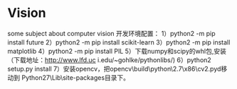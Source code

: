 # Vision
some subject about computer vision
开发环境配置：
1）python2 -m pip install future
2）python2 -m pip install scikit-learn
3）python2 -m pip install matplotlib
4）python2 -m pip install PIL
5）下载numpy和scipy的whl包,安装（下载地址：http://www.lfd.uc
   i.edu/~gohlke/pythonlibs/)
6）python2 setup.py install
7）安装opencv，把opencv\build\python\2.7\x86\cv2.pyd移动到
   Python27\Lib\site-packages目录下。
